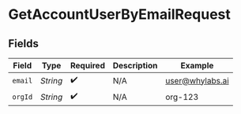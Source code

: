 # GetAccountUserByEmailRequest


## Fields

| Field              | Type               | Required           | Description        | Example            |
| ------------------ | ------------------ | ------------------ | ------------------ | ------------------ |
| `email`            | *String*           | :heavy_check_mark: | N/A                | user@whylabs.ai    |
| `orgId`            | *String*           | :heavy_check_mark: | N/A                | org-123            |